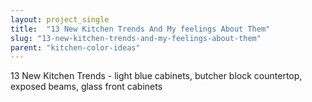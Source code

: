 ```yaml
---
layout: project_single
title:  "13 New Kitchen Trends And My feelings About Them"
slug: "13-new-kitchen-trends-and-my-feelings-about-them"
parent: "kitchen-color-ideas"
---
```

13 New Kitchen Trends - light blue cabinets, butcher block countertop, exposed beams, glass front cabinets